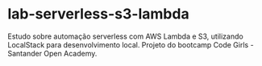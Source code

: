 # lab-serverless-s3-lambda
Estudo sobre automação serverless com AWS Lambda e S3, utilizando LocalStack para desenvolvimento local. Projeto do bootcamp Code Girls - Santander Open Academy.
